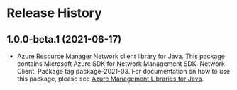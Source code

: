 # Release History

## 1.0.0-beta.1 (2021-06-17)

- Azure Resource Manager Network client library for Java. This package contains Microsoft Azure SDK for Network Management SDK. Network Client. Package tag package-2021-03. For documentation on how to use this package, please see [Azure Management Libraries for Java](https://aka.ms/azsdk/java/mgmt).

